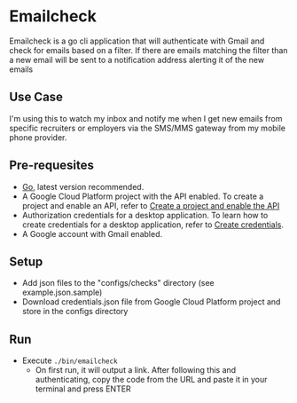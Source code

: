 # Emailcheck

Emailcheck is a go cli application that will authenticate with Gmail and check for emails based on a filter. If there are emails matching the filter than a new email will be sent to a notification address alerting it of the new emails

## Use Case
I'm using this to watch my inbox and notify me when I get new emails from specific recruiters or employers via the SMS/MMS gateway from my mobile phone provider.

## Pre-requesites
* [Go](https://golang.org/), latest version recommended.
* A Google Cloud Platform project with the API enabled. To create a project and enable an API, refer to [Create a project and enable the API](https://developers.google.com/workspace/guides/create-project)
* Authorization credentials for a desktop application. To learn how to create credentials for a desktop application, refer to [Create credentials](https://developers.google.com/workspace/guides/create-credentials).
* A Google account with Gmail enabled.

## Setup
* Add json files to the "configs/checks" directory (see example.json.sample)
* Download credentials.json file from Google Cloud Platform project and store in the configs directory

## Run
* Execute `./bin/emailcheck`
  * On first run, it will output a link. After following this and authenticating, copy the code from the URL and paste it in your terminal and press ENTER
